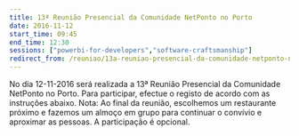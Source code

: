 ```yaml
---
title: 13ª Reunião Presencial da Comunidade NetPonto no Porto
date: 2016-11-12
start_time: 09:45
end_time: 12:30
sessions: ["powerbi-for-developers","software-craftsmanship"]
redirect_from: /reuniao/13a-reuniao-presencial-da-comunidade-netponto-no-porto/
---
```

No dia 12-11-2016 será realizada a 13ª  Reunião Presencial da Comunidade NetPonto no Porto. Para participar, efectue o registo de acordo com as instruções abaixo.
Nota: Ao final da reunião, escolhemos um restaurante próximo e fazemos um almoço em grupo para continuar o convívio e aproximar as pessoas. A participação é opcional.